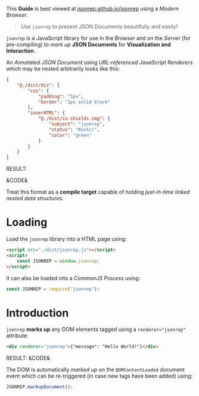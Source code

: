 
This **Guide** is best viewed at [jsonrep.github.io/jsonrep](https://jsonrep.github.io/jsonrep/) using a *Modern Browser*.

> Use `jsonrep` to present JSON Documents beautifully and easily!

`jsonrep` is a JavaScript library for use in the *Browser* and on the *Server*
(for pre-compiling) to *mark up* **JSON Documents** for **Visualization and Interaction**.

An *Annotated JSON Document* using *URL-referenced JavaScript Renderers* which may be
nested arbitrarily looks like this:

```json
{
    "@./dist/div": {
        "css": {
            "padding": "5px",
            "border": "1px solid black"
        },
        "innerHTML": {
            "@./dist/io.shields.img": {
                "subject": "jsonrep",
                "status": "Rocks!",
                "color": "green"
            }
        }
    }
}
```
RESULT: <div renderer="jsonrep">&CODE&</div>

Treat this format as a **compile target** capable of holding *just-in-time linked nested data structures*.


Loading
=======

Load the `jsonrep` library into a HTML page using:
```html
<script src="./dist/jsonrep.js"></script>
<script>
    const JSONREP = window.jsonrep;
</script>
```

It can also be loaded into a *CommonJS Process* using:

```javascript
const JSONREP = require("jsonrep");
```

<!--
// This code is used when running the rendered guide in a browser.
INJECT>>>
<script src="./lib/jsonrep.js"></script>
<style>
    DIV[renderer="jsonrep"] {
        display: inline-block;
    }
</style>
<<<INJECT
-->


Introduction
============

`jsonrep` **marks up** any DOM elements tagged using a `renderer="jsonrep"` attribute:

```html
<div renderer="jsonrep">{"message": "Hello World!"}</div>
```
RESULT: &CODE&

The DOM is automatically *marked up* on the `DOMContentLoaded` document event which can be re-triggered (in case new tags have been added) using:

```javascript
JSONREP.markupDocument();
```
